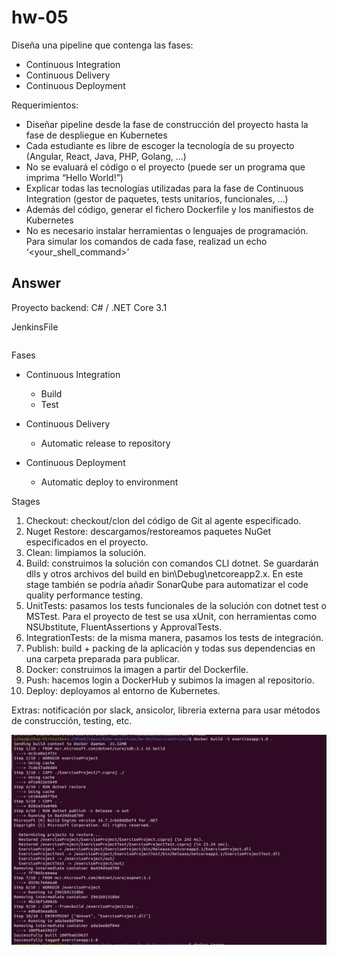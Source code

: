 # hw-05

Diseña una pipeline que contenga las fases:
- Continuous Integration
- Continuous Delivery
- Continuous Deployment

Requerimientos:
- Diseñar pipeline desde la fase de construcción del proyecto hasta la fase de despliegue en Kubernetes
- Cada estudiante es libre de escoger la tecnología de su proyecto (Angular, React, Java, PHP, Golang, …)
- No se evaluará el código o el proyecto (puede ser un programa que imprima “Hello World!”)
- Explicar todas las tecnologías utilizadas para la fase de Continuous Integration (gestor de paquetes, tests unitarios, funcionales, …)
- Además del código, generar el fichero Dockerfile y los manifiestos de Kubernetes
- No es necesario instalar herramientas o lenguajes de programación. Para simular los comandos de cada fase, realizad un echo ‘<your_shell_command>’

## Answer

Proyecto backend: C# / .NET Core 3.1

JenkinsFile
~~~
~~~

Fases
- Continuous Integration
    - Build
    - Test

- Continuous Delivery
    - Automatic release to repository

- Continuous Deployment
    - Automatic deploy to environment

Stages
1. Checkout: checkout/clon del código de Git al agente especificado.
2. Nuget Restore: descargamos/restoreamos paquetes NuGet especificados en el proyecto.
3. Clean: limpiamos la solución.
4. Build: construimos la solución con comandos CLI dotnet. Se guardarán dlls y otros archivos del build en bin\Debug\netcoreapp2.x. En este stage también se podría añadir SonarQube para automatizar el code quality performance testing.
5. UnitTests: pasamos los tests funcionales de la solución con dotnet test o MSTest. Para el proyecto de test se usa xUnit, con herramientas como NSUbstitute, FluentAssertions y ApprovalTests.
6. IntegrationTests: de la misma manera, pasamos los tests de integración.
7. Publish: build + packing de la aplicación y todas sus dependencias en una carpeta preparada para publicar.
8. Docker: construimos la imagen a partir del Dockerfile.
9. Push: hacemos login a DockerHub y subimos la imagen al repositorio.
10. Deploy: deployamos al entorno de Kubernetes.

Extras: notificación por slack, ansicolor, libreria externa para usar métodos de construcción, testing, etc.


![image](./images/1.png)
